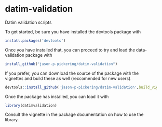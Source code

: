 # datim-validation
Datim validation scripts

To get started, be sure you have installed the devtools package with 
```R
install.packages('devtools')
```

Once you have installed that, you can proceed to try and load the data-validation package with

```R
install_github("jason-p-pickering/datim-validation")
```

If you prefer, you can download the source of the package with the vignettes and build these as well (reccomended for new users).
```R
devtools::install_github('jason-p-pickering/datim-validation',build_vignettes = TRUE)
```


Once the package has installed, you can load it with 

```R
library(datimvalidation)
```

Consult the vignette in the package documentation on how to use the library.
